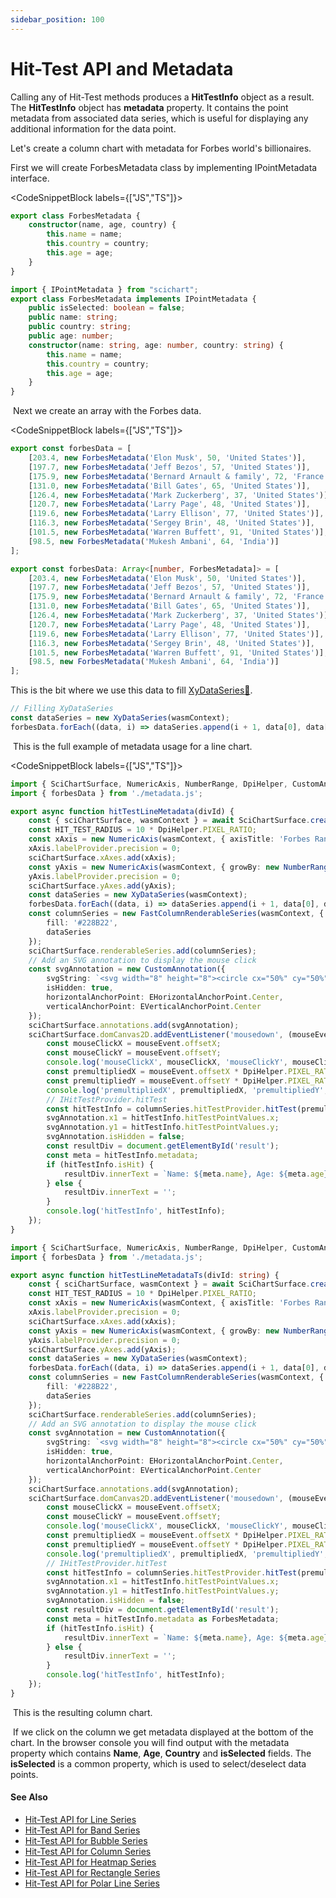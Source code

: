 ```yaml
---
sidebar_position: 100
---
```


# Hit-Test API and Metadata

Calling any of Hit-Test methods produces a **HitTestInfo** object as a result. The **HitTestInfo** object has **metadata** property. It contains the point metadata from associated data series, which is useful for displaying any additional information for the data point.

Let's create a column chart with metadata for Forbes world's billionaires.

First we will create ForbesMetadata class by implementing IPointMetadata interface.

<CodeSnippetBlock labels={["JS","TS"]}>
```ts showLineNumbers
export class ForbesMetadata {
    constructor(name, age, country) {
        this.name = name;
        this.country = country;
        this.age = age;
    }
}
```
```ts showLineNumbers
import { IPointMetadata } from "scichart";
export class ForbesMetadata implements IPointMetadata {
    public isSelected: boolean = false;
    public name: string;
    public country: string;
    public age: number;
    constructor(name: string, age: number, country: string) {
        this.name = name;
        this.country = country;
        this.age = age;
    }
}
```
</CodeSnippetBlock>


 Next we create an array with the Forbes data.

<CodeSnippetBlock labels={["JS","TS"]}>
```ts showLineNumbers
export const forbesData = [
    [203.4, new ForbesMetadata('Elon Musk', 50, 'United States')],
    [197.7, new ForbesMetadata('Jeff Bezos', 57, 'United States')],
    [175.9, new ForbesMetadata('Bernard Arnault & family', 72, 'France')],
    [131.0, new ForbesMetadata('Bill Gates', 65, 'United States')],
    [126.4, new ForbesMetadata('Mark Zuckerberg', 37, 'United States')],
    [120.7, new ForbesMetadata('Larry Page', 48, 'United States')],
    [119.6, new ForbesMetadata('Larry Ellison', 77, 'United States')],
    [116.3, new ForbesMetadata('Sergey Brin', 48, 'United States')],
    [101.5, new ForbesMetadata('Warren Buffett', 91, 'United States')],
    [98.5, new ForbesMetadata('Mukesh Ambani', 64, 'India')]
];
```
```ts showLineNumbers
export const forbesData: Array<[number, ForbesMetadata]> = [
    [203.4, new ForbesMetadata('Elon Musk', 50, 'United States')],
    [197.7, new ForbesMetadata('Jeff Bezos', 57, 'United States')],
    [175.9, new ForbesMetadata('Bernard Arnault & family', 72, 'France')],
    [131.0, new ForbesMetadata('Bill Gates', 65, 'United States')],
    [126.4, new ForbesMetadata('Mark Zuckerberg', 37, 'United States')],
    [120.7, new ForbesMetadata('Larry Page', 48, 'United States')],
    [119.6, new ForbesMetadata('Larry Ellison', 77, 'United States')],
    [116.3, new ForbesMetadata('Sergey Brin', 48, 'United States')],
    [101.5, new ForbesMetadata('Warren Buffett', 91, 'United States')],
    [98.5, new ForbesMetadata('Mukesh Ambani', 64, 'India')]
];
```
</CodeSnippetBlock>

This is the bit where we use this data to fill [XyDataSeries:blue_book:](https://www.scichart.com/documentation/js/current/typedoc/classes/xydataseries.html).

```ts
// Filling XyDataSeries
const dataSeries = new XyDataSeries(wasmContext);
forbesData.forEach((data, i) => dataSeries.append(i + 1, data[0], data[1]));
```

 This is the full example of metadata usage for a line chart.

<CodeSnippetBlock labels={["JS","TS"]}>
```ts showLineNumbers
import { SciChartSurface, NumericAxis, NumberRange, DpiHelper, CustomAnnotation, EHorizontalAnchorPoint, EVerticalAnchorPoint, XyDataSeries, FastColumnRenderableSeries } from "scichart";
import { forbesData } from './metadata.js';

export async function hitTestLineMetadata(divId) {
    const { sciChartSurface, wasmContext } = await SciChartSurface.create(divId);
    const HIT_TEST_RADIUS = 10 * DpiHelper.PIXEL_RATIO;
    const xAxis = new NumericAxis(wasmContext, { axisTitle: 'Forbes Rank' });
    xAxis.labelProvider.precision = 0;
    sciChartSurface.xAxes.add(xAxis);
    const yAxis = new NumericAxis(wasmContext, { growBy: new NumberRange(0.05, 0.05), axisTitle: 'Net Worth, bln $' });
    yAxis.labelProvider.precision = 0;
    sciChartSurface.yAxes.add(yAxis);
    const dataSeries = new XyDataSeries(wasmContext);
    forbesData.forEach((data, i) => dataSeries.append(i + 1, data[0], data[1]));
    const columnSeries = new FastColumnRenderableSeries(wasmContext, {
        fill: '#228B22',
        dataSeries
    });
    sciChartSurface.renderableSeries.add(columnSeries);
    // Add an SVG annotation to display the mouse click
    const svgAnnotation = new CustomAnnotation({
        svgString: `<svg width="8" height="8"><circle cx="50%" cy="50%" r="4" fill="#FF0000"/></svg>`,
        isHidden: true,
        horizontalAnchorPoint: EHorizontalAnchorPoint.Center,
        verticalAnchorPoint: EVerticalAnchorPoint.Center
    });
    sciChartSurface.annotations.add(svgAnnotation);
    sciChartSurface.domCanvas2D.addEventListener('mousedown', (mouseEvent) => {
        const mouseClickX = mouseEvent.offsetX;
        const mouseClickY = mouseEvent.offsetY;
        console.log('mouseClickX', mouseClickX, 'mouseClickY', mouseClickY);
        const premultipliedX = mouseEvent.offsetX * DpiHelper.PIXEL_RATIO;
        const premultipliedY = mouseEvent.offsetY * DpiHelper.PIXEL_RATIO;
        console.log('premultipliedX', premultipliedX, 'premultipliedY', premultipliedY);
        // IHitTestProvider.hitTest
        const hitTestInfo = columnSeries.hitTestProvider.hitTest(premultipliedX, premultipliedY, HIT_TEST_RADIUS);
        svgAnnotation.x1 = hitTestInfo.hitTestPointValues.x;
        svgAnnotation.y1 = hitTestInfo.hitTestPointValues.y;
        svgAnnotation.isHidden = false;
        const resultDiv = document.getElementById('result');
        const meta = hitTestInfo.metadata;
        if (hitTestInfo.isHit) {
            resultDiv.innerText = `Name: ${meta.name}, Age: ${meta.age}, Country: ${meta.country}`;
        } else {
            resultDiv.innerText = '';
        }
        console.log('hitTestInfo', hitTestInfo);
    });
}
```
```ts showLineNumbers
import { SciChartSurface, NumericAxis, NumberRange, DpiHelper, CustomAnnotation, EHorizontalAnchorPoint, EVerticalAnchorPoint, XyDataSeries, FastColumnRenderableSeries } from "scichart";
import { forbesData } from './metadata.js';

export async function hitTestLineMetadataTs(divId: string) {
    const { sciChartSurface, wasmContext } = await SciChartSurface.create(divId);
    const HIT_TEST_RADIUS = 10 * DpiHelper.PIXEL_RATIO;
    const xAxis = new NumericAxis(wasmContext, { axisTitle: 'Forbes Rank' });
    xAxis.labelProvider.precision = 0;
    sciChartSurface.xAxes.add(xAxis);
    const yAxis = new NumericAxis(wasmContext, { growBy: new NumberRange(0.05, 0.05), axisTitle: 'Net Worth, bln $' });
    yAxis.labelProvider.precision = 0;
    sciChartSurface.yAxes.add(yAxis);
    const dataSeries = new XyDataSeries(wasmContext);
    forbesData.forEach((data, i) => dataSeries.append(i + 1, data[0], data[1]));
    const columnSeries = new FastColumnRenderableSeries(wasmContext, {
        fill: '#228B22',
        dataSeries
    });
    sciChartSurface.renderableSeries.add(columnSeries);
    // Add an SVG annotation to display the mouse click
    const svgAnnotation = new CustomAnnotation({
        svgString: `<svg width="8" height="8"><circle cx="50%" cy="50%" r="4" fill="#FF0000"/></svg>`,
        isHidden: true,
        horizontalAnchorPoint: EHorizontalAnchorPoint.Center,
        verticalAnchorPoint: EVerticalAnchorPoint.Center
    });
    sciChartSurface.annotations.add(svgAnnotation);
    sciChartSurface.domCanvas2D.addEventListener('mousedown', (mouseEvent: MouseEvent) => {
        const mouseClickX = mouseEvent.offsetX;
        const mouseClickY = mouseEvent.offsetY;
        console.log('mouseClickX', mouseClickX, 'mouseClickY', mouseClickY);
        const premultipliedX = mouseEvent.offsetX * DpiHelper.PIXEL_RATIO;
        const premultipliedY = mouseEvent.offsetY * DpiHelper.PIXEL_RATIO;
        console.log('premultipliedX', premultipliedX, 'premultipliedY', premultipliedY);
        // IHitTestProvider.hitTest
        const hitTestInfo = columnSeries.hitTestProvider.hitTest(premultipliedX, premultipliedY, HIT_TEST_RADIUS);
        svgAnnotation.x1 = hitTestInfo.hitTestPointValues.x;
        svgAnnotation.y1 = hitTestInfo.hitTestPointValues.y;
        svgAnnotation.isHidden = false;
        const resultDiv = document.getElementById('result');
        const meta = hitTestInfo.metadata as ForbesMetadata;
        if (hitTestInfo.isHit) {
            resultDiv.innerText = `Name: ${meta.name}, Age: ${meta.age}, Country: ${meta.country}`;
        } else {
            resultDiv.innerText = '';
        }
        console.log('hitTestInfo', hitTestInfo);
    });
}
```
</CodeSnippetBlock>

 This is the resulting column chart.

<CenteredImageWrapper
    src="/images/HitTestApi_metadata1.png"
/>

 If we click on the column we get metadata displayed at the bottom of the chart. In the browser console you will find output with the metadata property which contains **Name**, **Age**, **Country** and **isSelected** fields. The **isSelected** is a common property, which is used to select/deselect data points.

#### See Also

* [Hit-Test API for Line Series](/docs/2d-charts/chart-types/hit-test-api/fast-line-renderable-series)
* [Hit-Test API for Band Series](/docs/2d-charts/chart-types/hit-test-api/fast-band-renderable-series)
* [Hit-Test API for Bubble Series](/docs/2d-charts/chart-types/hit-test-api/fast-bubble-renderable-series)
* [Hit-Test API for Column Series](/docs/2d-charts/chart-types/hit-test-api/fast-column-renderable-series)
* [Hit-Test API for Heatmap Series](/docs/2d-charts/chart-types/hit-test-api/uniform-heatmap-renderable-series)
* [Hit-Test API for Rectangle Series](/docs/2d-charts/chart-types/hit-test-api/fast-rectangle-renderable-series)
* [Hit-Test API for Polar Line Series](/docs/2d-charts/chart-types/hit-test-api/polar-line-renderable-series)
